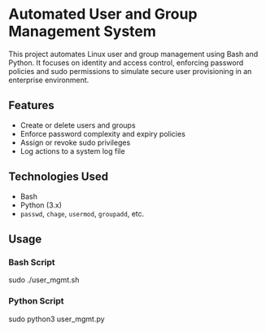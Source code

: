 # Automated User and Group Management System

This project automates Linux user and group management using Bash and Python. It focuses on identity and access control, enforcing password policies and sudo permissions to simulate secure user provisioning in an enterprise environment.

## Features

- Create or delete users and groups
- Enforce password complexity and expiry policies
- Assign or revoke sudo privileges
- Log actions to a system log file

## Technologies Used

- Bash
- Python (3.x)
- `passwd`, `chage`, `usermod`, `groupadd`, etc.

## Usage

### Bash Script

sudo ./user_mgmt.sh

### Python Script

sudo python3 user_mgmt.py
